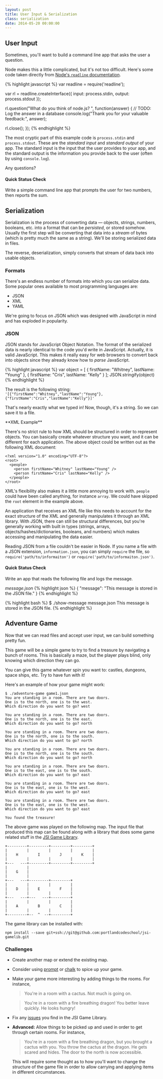 ```yaml
---
layout: post
title: User Input & Serialization
class: serialization
date: 2014-05-20 00:00:00
---
```


## User Input

Sometimes, you'll want to build a command line app that asks the user a
question.

Node makes this a little complicated, but it's not too difficult. Here's some
code taken directly from [Node's `readline` documentation][node-readline].

{% highlight javascript %}
var readline = require('readline');

var rl = readline.createInterface({
  input: process.stdin,
  output: process.stdout
});

rl.question("What do you think of node.js? ", function(answer) {
  // TODO: Log the answer in a database
  console.log("Thank you for your valuable feedback:", answer);

  rl.close();
});
{% endhighlight %}

The most cryptic part of this example code is `process.stdin` and
`process.stdout`. These are the _standard input_ and _standard output_ of your
app. The standard input is the input that the user provides to your app, and
the standard output is the information you provide back to the user (often by
using `console.log`).

Any questions?

#### Quick Status Check

Write a simple command line app that prompts the user for two numbers, then
reports the sum.


## Serialization

Serialization is the process of converting data &mdash; objects, strings,
numbers, booleans, etc. into a format that can be _persisted_, or stored
somehow. Usually the first step will be converting that data into a _stream_ of
bytes (which is pretty much the same as a string). We'll be storing serialized
data in files.

The reverse, deserialization, simply converts that stream of data back into
usable objects.

### Formats

There's an endless number of formats into which you can serialize data. Some
popular ones available to most programming languages are:

* JSON
* XML
* YAML

We're going to focus on JSON which was designed with JavaScript in mind and has
exploded in popularity.

### JSON

JSON stands for JavaScript Object Notation. The format of the serialized data
is nearly identical to the code you'd write in JavaScript. Actually, it is
valid JavaScript. This makes it really easy for web browsers to convert back
into objects since they already know how to _parse_ JavaScript.

{% highlight javascript %}
var object = [
  { firstName: "Whitney", lastName: "Young" },
  { firstName: "Cris", lastName: "Kelly" }
];
JSON.stringify(object)
{% endhighlight %}

The result is the following string:  
`'[{"firstName":"Whitney","lastName":"Young"},{"firstName":"Cris","lastName":"Kelly"}]'`

That's nearly exactly what we typed in! Now, though, it's a string. So we can
save it to a file.

<aside>
**XML Example**

There's no strict rule to how XML should be structured in order to represent
objects. You can basically create whatever structure you want, and it can be
different for each application. The above object could be written out as the
following XML document:

    <?xml version="1.0" encoding="UTF-8"?>
    <root>
      <people>
        <person firstName="Whitney" lastName="Young" />
        <person firstName="Cris" lastName="Kelly" />
      </people>
    </root>

XML's flexibility also makes it a little more annoying to work with. `people`
could have been called anything, for instance `array`. We could have skipped
the `root` element in the example above.

An application that receives an XML file like this needs to account for the
exact structure of the XML and generally manipulates it through an XML
library. With JSON, there can still be structural differences, but you're
generally working with built in types (strings, arrays,
objects/hashes/dictionaries, booleans, and numbers) which makes accessing and
manipulating the data easier.
</aside>

Reading JSON from a file couldn't be easier in Node. If you name a file with
a JSON extension, `information.json`, you can simply `require` the file, so
`require('path/to/informaiton')` or `require('path/to/informaiton.json')`.

#### Quick Status Check

Write an app that reads the following file and logs the message.

_message.json_
{% highlight json %}
{
  "message": "This message is stored in the JSON file."
}
{% endhighlight %}

{% highlight bash %}
$ ./show-message message.json
This message is stored in the JSON file.
{% endhighlight %}

## Adventure Game

Now that we can read files and accept user input, we can build something pretty
fun.

This game will be a simple game to try to find a treasure by navigating a bunch
of rooms. This is basically a maze, but the player plays blind, only knowing
which direction they can go.

You can give this game whatever spin you want to: castles, dungeons, space
ships, etc. Try to have fun with it!

<aside class="objective">
Here's an example of how your game might work:

    $ ./adventure-game game1.json
    You are standing in a room. There are two doors.
    One is to the north, one is to the west.
    Which direction do you want to go? west

    You are standing in a room. There are two doors.
    One is to the north, one is to the east.
    Which direction do you want to go? north

    You are standing in a room. There are two doors.
    One is to the north, one is to the south.
    Which direction do you want to go? north

    You are standing in a room. There are two doors.
    One is to the north, one is to the south.
    Which direction do you want to go? north

    You are standing in a room. There are two doors.
    One is to the east, one is to the south.
    Which direction do you want to go? east

    You are standing in a room. There are two doors.
    One is to the east, one is to the west.
    Which direction do you want to go? east

    You are standing in a room. There are two doors.
    One is to the east, one is to the west.
    Which direction do you want to go? east

    You found the treasure!
</aside>

The above game was played on the following map. The input file that produced
this map can be found along with a library that does some game related stuff in
the [JSI Game Library][github-jsi-game-library].

    +---------+---------+---------+---------+
    |         |         |         |         |
    |    H         I         J         K    |
    |         |         |         |         |
    +---   ---+---------+---------+---------+
    |         |                              
    |    G    |                              
    |         |                              
    +---   ---+---------+---------+          
    |         |         |         |          
    |    D    |    E         F    |          
    |         |         |         |          
    +---   ---+---   ---+---------+          
    |         |         |         |          
    |    A         B         C    |          
    |         |         |         |          
    +---------+--  ^  --+---------+          

The game library can be installed with:

    npm install --save git+ssh://git@github.com:portlandcodeschool/jsi-gamelib.git

### Challenges

- Create another map or extend the existing map.

- Consider using [prompt][prompt] or [chalk][chalk] to spice up your game.

- Make your game more interesting by adding things to the rooms. For instance,

  > You're in a room with a cactus. Not much is going on.

  > You're in a room with a fire breathing dragon! You better leave quickly.
  > He looks hungry!

- Fix any [issues][github-jsi-game-library-issues] you find in the JSI Game
  Library.

- **Advanced:** Allow things to be picked up and used in order to get through
  certain rooms. For instance,

  > You're in a room with a fire breathing dragon, but you brought a cactus
  > with you. You throw the cactus at the dragon. He gets scared and hides.
  > The door to the north is now accessible.

  This will require some thought as to how you'll want to change the structure
  of the game file in order to allow carrying and applying items in different
  circumstances.


[node-readline]: http://nodejs.org/api/readline.html
[github-jsi-game-library]: https://github.com/portlandcodeschool/jsi-gamelib
[github-jsi-game-library-issues]: https://github.com/portlandcodeschool/jsi-gamelib/issues
[prompt]: https://github.com/flatiron/prompt
[chalk]: https://github.com/sindresorhus/chalk
